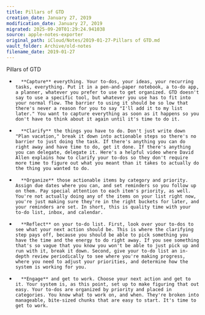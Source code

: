 ```yaml
---
title: Pillars of GTD
creation_date: January 27, 2019
modification_date: January 27, 2019
migrated: 2025-09-20T01:29:24.941038
source: apple-notes-exporter
original_path: iCloud/Notes/2019-01-27-Pillars of GTD.md
vault_folder: Archive/old-notes
filename_date: 2019-01-27
---
```



Pillars of GTD

* 		**Capture** everything. Your to-dos, your ideas, your recurring tasks, everything. Put it in a pen-and-paper notebook, a to-do app, a planner, whatever you prefer to use to get organized. GTD doesn't say to use a specific tool, but whatever you use has to fit into your normal flow. The barrier to using it should be so low that there's never a reason for you to say "I'll add it to my list later." You want to capture everything as soon as it happens so you don't have to think about it again until it's time to do it.

* 		**Clarify** the things you have to do. Don't just write down "Plan vacation," break it down into actionable steps so there's no barrier to just doing the task. If there's anything you can do right away and have time to do, get it done. If there's anything you can delegate, delegate it. Here's a helpful video where David Allen explains how to clarify your to-dos so they don't require more time to figure out what you meant than it takes to actually do the thing you wanted to do.

* 		**Organize** those actionable items by category and priority. Assign due dates where you can, and set reminders so you follow up on them. Pay special attention to each item's priority, as well. You're not actually doing any of the items on your list right now, you're just making sure they're in the right buckets for later, and your reminders are set. In short, this is quality time with your to-do list, inbox, and calendar.

* 		**Reflect** on your to-do list. First, look over your to-dos to see what your next action should be. This is where the clarifying step pays off, because you should be able to pick something you have the time and the energy to do right away. If you see something that's so vague that you know you won't be able to just pick up and run with it, break it down. Second, give your to-do list an in-depth review periodically to see where you're making progress, where you need to adjust your priorities, and determine how the system is working for you.

* 		**Engage** and get to work. Choose your next action and get to it. Your system is, as this point, set up to make figuring that out easy. Your to-dos are organized by priority and placed in categories. You know what to work on, and when. They're broken into manageable, bite-sized chunks that are easy to start. It's time to get to work.


